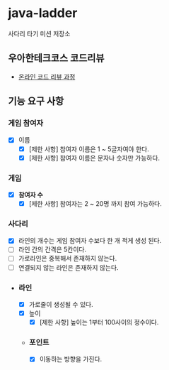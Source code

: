 # java-ladder

사다리 타기 미션 저장소

## 우아한테크코스 코드리뷰

- [온라인 코드 리뷰 과정](https://github.com/woowacourse/woowacourse-docs/blob/master/maincourse/README.md)

## 기능 요구 사항
### **게임 참여자**
  - [x] 이름
      - [x] [제한 사항] 참여자 이름은 1 ~ 5글자여야 한다.
      - [x] [제한 사항] 참여자 이름은 문자나 숫자만 가능하다.

### 게임 
  - [x] **참여자 수**
    - [x] [제한 사항] 참여자는 2 ~ 20명 까지 참여 가능하다.

### **사다리**
  - [x]  라인의 개수는 게임 참여자 수보다 한 개 적게 생성 된다.
  - [ ]  라인 간의 간격은 5칸이다.
  - [ ]  가로라인은 중복해서 존재하지 않는다.
  - [ ]  연결되지 않는 라인은 존재하지 않는다.
  
  - ### **라인**
    - [x] 가로줄이 생성될 수 있다.
    - [x] 높이
      - [x] [제한 사항] 높이는 1부터 100사이의 정수이다.
    - ### **포인트**
      - [x] 이동하는 방향을 가진다.
